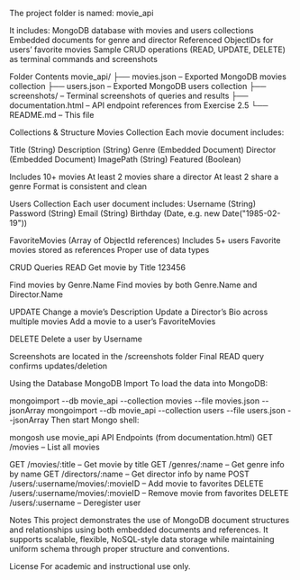 The project folder is named: movie_api

It includes:
MongoDB database with movies and users collections
Embedded documents for genre and director
Referenced ObjectIDs for users’ favorite movies
Sample CRUD operations (READ, UPDATE, DELETE) as terminal commands and screenshots

Folder Contents
movie_api/
├── movies.json – Exported MongoDB movies collection
├── users.json – Exported MongoDB users collection
├── screenshots/ – Terminal screenshots of queries and results
├── documentation.html – API endpoint references from Exercise 2.5
└── README.md – This file

Collections & Structure
Movies Collection
Each movie document includes:

Title (String)
Description (String)
Genre (Embedded Document)
Director (Embedded Document)
ImagePath (String)
Featured (Boolean)

Includes 10+ movies
At least 2 movies share a director
At least 2 share a genre
Format is consistent and clean

Users Collection
Each user document includes:
Username (String)
Password (String)
Email (String)
Birthday (Date, e.g. new Date("1985-02-19"))

FavoriteMovies (Array of ObjectId references)
Includes 5+ users
Favorite movies stored as references
Proper use of data types

CRUD Queries
READ
Get movie by Title 123456

Find movies by Genre.Name
Find movies by both Genre.Name and Director.Name

UPDATE
Change a movie’s Description
Update a Director’s Bio across multiple movies
Add a movie to a user’s FavoriteMovies

DELETE
Delete a user by Username

Screenshots are located in the /screenshots folder
Final READ query confirms updates/deletion

Using the Database
MongoDB Import
To load the data into MongoDB:

mongoimport --db movie_api --collection movies --file movies.json --jsonArray
mongoimport --db movie_api --collection users --file users.json --jsonArray
Then start Mongo shell:

mongosh
use movie_api
API Endpoints (from documentation.html)
GET /movies – List all movies

GET /movies/:title – Get movie by title
GET /genres/:name – Get genre info by name
GET /directors/:name – Get director info by name
POST /users/:username/movies/:movieID – Add movie to favorites
DELETE /users/:username/movies/:movieID – Remove movie from favorites
DELETE /users/:username – Deregister user

Notes
This project demonstrates the use of MongoDB document structures and relationships using both embedded documents and references. It supports scalable, flexible, NoSQL-style data storage while maintaining uniform schema through proper structure and conventions.

License
For academic and instructional use only.